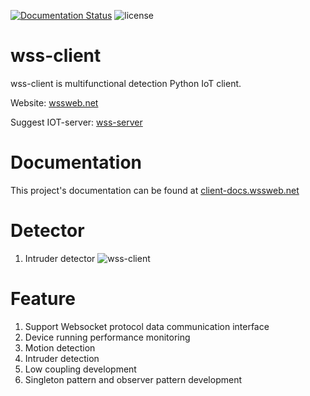 
[![Documentation Status](https://readthedocs.org/projects/wss-client/badge/?version=latest)](https://wss-client.readthedocs.io/en/latest/?badge=latest)
![license](https://img.shields.io/github/license/Haozheng-Li/wss-client)

# wss-client

wss-client is multifunctional detection Python IoT client. 

Website: [wssweb.net](https://wssweb.net/)

Suggest IOT-server: [wss-server](https://github.com/Haozheng-Li/wss-server/blob/master/README.md)

# Documentation

This project's documentation can be found at [client-docs.wssweb.net](https://wss-client.readthedocs.io/en/latest/)

# Detector

1. Intruder detector
![wss-client](https://user-images.githubusercontent.com/47854126/226759469-03a5298d-5d87-4071-a4b4-0d1687ab1c18.png)


# Feature

1. Support Websocket protocol data communication interface
2. Device running performance monitoring
3. Motion detection
4. Intruder detection
5. Low coupling development
6. Singleton pattern and observer pattern development



